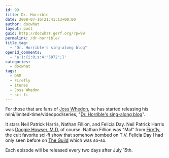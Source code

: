 ```yaml
---
id: 99
title: Dr. Horrible
date: 2008-07-16T21:41:13+00:00
author: docwhat
layout: post
guid: http://docwhat.gerf.org/?p=99
permalink: /dr-horrible/
title_tag:
  - "Dr. Horrible's sing-along blog"
openid_comments:
  - 'a:1:{i:0;s:4:"5872";}'
categories:
  - docwhat
tags:
  - DRM
  - Firefly
  - itunes
  - Joss Whedon
  - sci-fi
---
```

For those that are fans of <a rel="tag" href="http://whedonesque.com/">Joss Whedon</a>, he has started releasing his mini/limited-time/videopod/series, "<a href="http://drhorrible.com/">Dr. Horrible's sing-along blog</a>".

<!--more-->It stars Neil Patrick Harris, Nathan Fillion, and Felicia Day.  Neil Patrick Harris was <a title="Wikipedia Article for Doogie Howser" href="http://en.wikipedia.org/wiki/Doogie_Howser,_M.D.">Doogie Howser, M.D.</a> of course.  Nathan Fillion was "Mal" from <a title="Wikipedia article for Firefly" href="http://en.wikipedia.org/wiki/Firefly_(TV_series)">Firefly</a>, the cult favorite sci-fi show that somehow bombed on T.V.  Felicia Day I had only seen before on <a href="http://www.watchtheguild.com/">The Guild</a> which was so-so.

Each episode will be released every two days after July 15th.